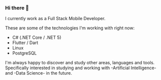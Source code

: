 ### Hi there 👋

I currently work as a Full Stack Mobile Developer.

These are some of the technologies I'm working with right now: 
* C# (.NET Core / .NET 5)
* Flutter / Dart
* Linux
* PostgreSQL
                                                               
I'm always happy to discover and study other areas, languages and tools.
Specifically interested in studying and working with -Artificial Intelligence- and -Data Science- in the future.
                                                                  


<!--
**pedrobrun/pedrobrun** is a ✨ _special_ ✨ repository because its `README.md` (this file) appears on your GitHub profile.

Here are some ideas to get you started:

- 🔭 I’m currently working on ...
- 🌱 I’m currently learning ...
- 👯 I’m looking to collaborate on ...
- 🤔 I’m looking for help with ...
- 💬 Ask me about ...
- 📫 How to reach me: ...
- 😄 Pronouns: ...
- ⚡ Fun fact: ...
-->
